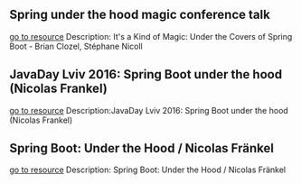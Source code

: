 ## Spring under the hood magic conference talk
[go to resource](https://www.youtube.com/watch?v=jDchAEHIht0&ab_channel=SpringDeveloper)
	Description: It's a Kind of Magic: Under the Covers of Spring Boot - Brian Clozel, Stéphane Nicoll


## JavaDay Lviv 2016: Spring Boot under the hood (Nicolas Frankel)

[go to resource](https://www.youtube.com/watch?v=uFWIcMFcKhE&ab_channel=DevoxxUkraine)
	Description:JavaDay Lviv 2016: Spring Boot under the hood (Nicolas Frankel)

## Spring Boot: Under the Hood / Nicolas Fränkel

[go to resource](https://www.youtube.com/watch?v=zSJFx0iyrq4&ab_channel=Java.IL)
	Description: Spring Boot: Under the Hood / Nicolas Fränkel

